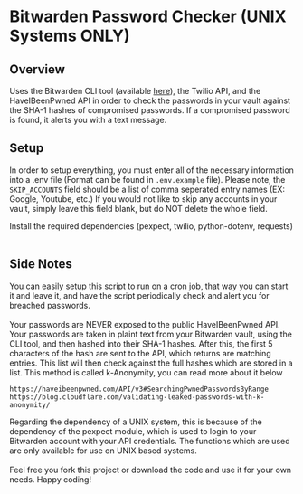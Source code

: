 # Bitwarden Password Checker (UNIX Systems ONLY)

## Overview
Uses the Bitwarden CLI tool (available [here](https://bitwarden.com/help/cli/)), the Twilio API, and the HaveIBeenPwned API in order to check the passwords in your vault against the SHA-1 hashes of compromised passwords. If a compromised password is found, it alerts you with a text message.
<br>
## Setup
In order to setup everything, you must enter all of the necessary information into a .env file (Format can be found in `.env.example` file). Please note, the `SKIP_ACCOUNTS` field should be a list of comma seperated entry names (EX: Google, Youtube, etc.) If you would not like to skip any accounts in your vault, simply leave this field blank, but do NOT delete the whole field.

Install the required dependencies (pexpect, twilio, python-dotenv, requests)
<br>
<br>
## Side Notes
You can easily setup this script to run on a cron job, that way you can start it and leave it, and have the script periodically check and alert you for breached passwords.
<br><br>
Your passwords are NEVER exposed to the public HaveIBeenPwned API. Your passwords are taken in plaint text from your Bitwarden vault, using the CLI tool, and then hashed into their SHA-1 hashes. After this, the first 5 characters of the hash are sent to the API, which returns are matching entries. This list will then check against the full hashes which are stored in a list. This method is called k-Anonymity, you can read more about it below

    https://haveibeenpwned.com/API/v3#SearchingPwnedPasswordsByRange
    https://blog.cloudflare.com/validating-leaked-passwords-with-k-anonymity/

Regarding the dependency of a UNIX system, this is because of the dependency of the pexpect module, which is used to login to your Bitwarden account with your API credentials. The functions which are used are only available for use on UNIX based systems.
<br>
<br>
Feel free you fork this project or download the code and use it for your own needs. Happy coding!

